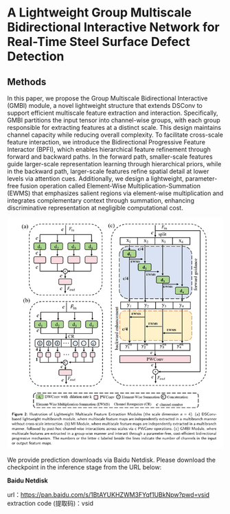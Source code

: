 # A Lightweight Group Multiscale Bidirectional Interactive Network for Real-Time Steel Surface Defect Detection
## Methods
In this paper, we propose the Group Multiscale Bidirectional Interactive (GMBI) module, a novel lightweight structure that extends DSConv to support efficient multiscale feature extraction and interaction. Specifically, GMBI partitions the input tensor into channel-wise groups, with each group responsible for extracting features at a distinct scale. This design maintains channel capacity while reducing overall complexity. To facilitate cross-scale feature interaction, we introduce the Bidirectional Progressive Feature Interactor (BPFI), which enables hierarchical feature refinement through forward and backward paths. In the forward path, smaller-scale features guide larger-scale representation learning through hierarchical priors, while in the backward path, larger-scale features refine spatial detail at lower levels via attention cues. Additionally, we design a lightweight, parameter-free fusion operation called Element-Wise Multiplication-Summation (EWMS) that emphasizes salient regions via element-wise multiplication and integrates complementary context through summation, enhancing discriminative representation at negligible computational cost.

![image](figure/GMBI.jpg)

We provide prediction downloads via Baidu Netdisk. Please download the checkpoint in the inference stage from the URL below:


**Baidu Netdisk**

url：https://pan.baidu.com/s/1BtAYUKHZWM3FYqf1UBkNpw?pwd=vsid extraction code (提取码)：vsid 
